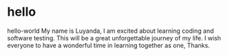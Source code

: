 # hello
hello-world
My name is Luyanda, I am excited about learning coding and software testing.
This will be a great unforgettable journey of my life.
I wish everyone to have a wonderful time in learning together as one, Thanks.
